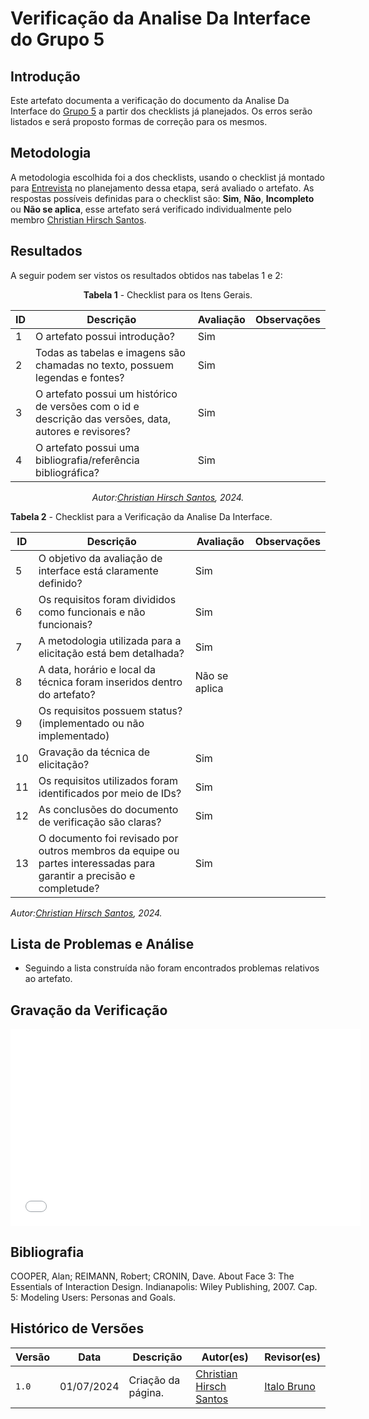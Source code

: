 # Verificação da Analise Da Interface do Grupo 5

## Introdução

Este artefato documenta a verificação do documento da Analise Da Interface do [Grupo 5](https://requisitos-de-software.github.io/2024.1-Sinesp_Cidadao/) a partir dos checklists já planejados. Os erros serão listados e será proposto formas de correção para os mesmos.


## Metodologia

A metodologia escolhida foi a dos checklists, usando o checklist já montado para [Entrevista](docs/Verificacao/Grupo5/entrega2/planejamento_entr_2.m) no planejamento dessa etapa, será avaliado o artefato. As respostas possíveis definidas para o checklist são:
**Sim**, **Não**, **Incompleto** ou **Não se aplica**, esse artefato será verificado individualmente pelo membro  [Christian Hirsch Santos](https://github.com/crstyhs).



## Resultados

A seguir podem ser vistos os resultados obtidos nas tabelas 1 e 2: 

<center>

**Tabela 1** - Checklist para os Itens Gerais.

| ID  | Descrição                                                                                              | Avaliação | Observações |
| --- | ------------------------------------------------------------------------------------------------------ | --------- | ----------- |
| 1   | O artefato possui introdução?                                                                          |   Sim        |             |
| 2   | Todas as tabelas e imagens são chamadas no texto, possuem legendas e fontes?                                      |  Sim         |             |
| 3   | O artefato possui um histórico de versões com o id e descrição das versões, data, autores e revisores? |   Sim        |             |
| 4   |     O artefato possui uma bibliografia/referência bibliográfica?                            |   Sim        |             |

_Autor:[Christian Hirsch Santos](https://github.com/crstyhs), 2024._


</center>



**Tabela 2** - Checklist para a Verificação da Analise Da Interface.

| ID  | Descrição                                                                                                 | Avaliação | Observações |
| --- | --------------------------------------------------------------------------------------------------------- | --------- | ----------- |
| 5|           O objetivo da avaliação de interface está claramente definido?                                         |   Sim        |          |            |
| 6 |          Os requisitos foram divididos como funcionais e não funcionais?                                        |   Sim        |          |            |
| 7|          A metodologia utilizada para a elicitação está bem detalhada?                                         |    Sim       |          |            |
| 8 |          A data, horário e local da técnica foram inseridos dentro do artefato?                                         |    Não se aplica       |          |            |
| 9 |          Os requisitos possuem status?(implementado ou não implementado)                                         |           |          |            |
| 10 |          Gravação da técnica de elicitação?                                         |  Sim         |          |            |
| 11 |          Os requisitos utilizados foram identificados por meio de IDs?                                         |  Sim         |          |            |
| 12 |          As conclusões do documento de verificação são claras?                                         |      Sim     |          |            |
| 13 |          O documento foi revisado por outros membros da equipe ou partes interessadas para garantir a precisão e completude?                                         |   Sim        |          |            |


_Autor:[Christian Hirsch Santos](https://github.com/crstyhs), 2024._

</center>



## Lista de Problemas e Análise 

- Seguindo a lista construída não foram encontrados problemas relativos ao artefato.

## Gravação da Verificação 
<iframe width="560" height="315" src="xxxxx" title="YouTube video player" frameborder="0" allow="accelerometer; autoplay; clipboard-write; encrypted-media; gyroscope; picture-in-picture; web-share" referrerpolicy="strict-origin-when-cross-origin" allowfullscreen></iframe>


## Bibliografia


COOPER, Alan; REIMANN, Robert; CRONIN, Dave. About Face 3: The Essentials of Interaction Design. Indianapolis: Wiley Publishing, 2007. Cap. 5: Modeling Users: Personas and Goals.


## Histórico de Versões

| Versão | Data       | Descrição                                   | Autor(es)                                        | Revisor(es)                                      |
| ------ | ---------- | ------------------------------------------- | ------------------------------------------------ | ------------------------------------------------ |
| `1.0`  | 01/07/2024 | Criação da página.                          | [Christian Hirsch Santos](https://github.com/crstyhs) | [Italo Bruno](https://github.com/Italobrunom) |
